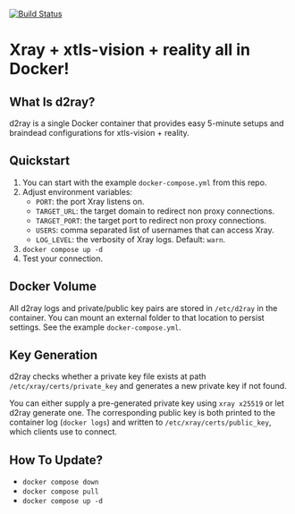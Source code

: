 [![Build Status](https://ci.quacker.org/api/badges/d/d2ray/status.svg)](https://ci.quacker.org/d/d2ray)
# Xray + xtls-vision + reality all in Docker!
## What Is d2ray?
d2ray is a single Docker container that provides easy 5-minute setups and braindead configurations for xtls-vision + reality.

## Quickstart
1. You can start with the example `docker-compose.yml` from this repo.
2. Adjust environment variables:
    - `PORT`: the port Xray listens on.
    - `TARGET_URL`: the target domain to redirect non proxy connections.
    - `TARGET_PORT`: the target port to redirect non proxy connections.
    - `USERS`: comma separated list of usernames that can access Xray.
    - `LOG_LEVEL`: the verbosity of Xray logs. Default: `warn`.
3. `docker compose up -d`
4. Test your connection.

## Docker Volume
All d2ray logs and private/public key pairs are stored in `/etc/d2ray` in the container. You can mount an external folder to that location to persist settings. See the example `docker-compose.yml`.

## Key Generation
d2ray checks whether a private key file exists at path `/etc/xray/certs/private_key` and generates a new private key if not found.

You can either supply a pre-generated private key using `xray x25519` or let d2ray generate one. The corresponding public key is both printed to the container log (`docker logs`) and written to `/etc/xray/certs/public_key`, which clients use to connect. 

## How To Update?
- `docker compose down`
- `docker compose pull`
- `docker compose up -d`